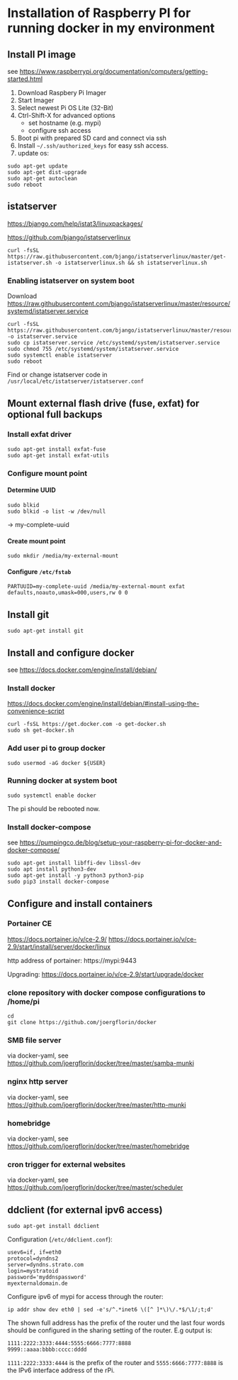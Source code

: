 # Installation of Raspberry PI for running docker in my environment
 
## Install PI image
 
see https://www.raspberrypi.org/documentation/computers/getting-started.html
 
1. Download Raspbery Pi Imager
2. Start Imager
3. Select newest Pi OS Lite (32-Bit)
4. Ctrl-Shift-X for advanced options
   - set hostname (e.g. mypi)
   - configure ssh access
5. Boot pi with prepared SD card and connect via ssh
6. Install `~/.ssh/authorized_keys` for easy ssh access.
7. update os:

```
sudo apt-get update
sudo apt-get dist-upgrade
sudo apt-get autoclean
sudo reboot
```

## istatserver

https://bjango.com/help/istat3/linuxpackages/

https://github.com/bjango/istatserverlinux

```
curl -fsSL https://raw.githubusercontent.com/bjango/istatserverlinux/master/get-istatserver.sh -o istatserverlinux.sh && sh istatserverlinux.sh

```

### Enabling istatserver on system boot

Download https://raw.githubusercontent.com/bjango/istatserverlinux/master/resource/systemd/istatserver.service

```
curl -fsSL https://raw.githubusercontent.com/bjango/istatserverlinux/master/resource/systemd/istatserver.service -o istatserver.service
sudo cp istatserver.service /etc/systemd/system/istatserver.service
sudo chmod 755 /etc/systemd/system/istatserver.service
sudo systemctl enable istatserver
sudo reboot
```

Find or change istatserver code in `/usr/local/etc/istatserver/istatserver.conf`

## Mount external flash drive (fuse, exfat) for optional full backups

### Install exfat driver

```
sudo apt-get install exfat-fuse
sudo apt-get install exfat-utils
```

### Configure mount point

#### Determine UUID

```
sudo blkid
sudo blkid -o list -w /dev/null
```

-> my-complete-uuid

#### Create mount point

```
sudo mkdir /media/my-external-mount
```

#### Configure `/etc/fstab`

```
PARTUUID=my-complete-uuid /media/my-external-mount exfat defaults,noauto,umask=000,users,rw 0 0
```

## Install git

```
sudo apt-get install git
```

## Install and configure docker
see https://docs.docker.com/engine/install/debian/

### Install docker
https://docs.docker.com/engine/install/debian/#install-using-the-convenience-script

```
curl -fsSL https://get.docker.com -o get-docker.sh
sudo sh get-docker.sh
```

### Add user pi to group docker

```
sudo usermod -aG docker ${USER}
```

### Running docker at system boot

```
sudo systemctl enable docker
```

The pi should be rebooted now.

### Install docker-compose
see https://pumpingco.de/blog/setup-your-raspberry-pi-for-docker-and-docker-compose/

```
sudo apt-get install libffi-dev libssl-dev
sudo apt install python3-dev
sudo apt-get install -y python3 python3-pip
sudo pip3 install docker-compose
```

## Configure and install containers
### Portainer CE
https://docs.portainer.io/v/ce-2.9/
https://docs.portainer.io/v/ce-2.9/start/install/server/docker/linux

http address of portainer: https://mypi:9443

Upgrading: https://docs.portainer.io/v/ce-2.9/start/upgrade/docker

### clone repository with docker compose configurations to /home/pi

```
cd
git clone https://github.com/joergflorin/docker
```

### SMB file server
via docker-yaml, see https://github.com/joergflorin/docker/tree/master/samba-munki

### nginx http server
via docker-yaml, see https://github.com/joergflorin/docker/tree/master/http-munki

### homebridge
via docker-yaml, see https://github.com/joergflorin/docker/tree/master/homebridge

### cron trigger for external websites
via docker-yaml, see https://github.com/joergflorin/docker/tree/master/scheduler

## ddclient (for external ipv6 access)
```
sudo apt-get install ddclient
```

Configuration (`/etc/ddclient.conf`):
```
usev6=if, if=eth0
protocol=dyndns2
server=dyndns.strato.com
login=mystratoid
password='myddnspassword'
myexternaldomain.de
```

Configure ipv6 of mypi for access through the router:

```
ip addr show dev eth0 | sed -e's/^.*inet6 \([^ ]*\)\/.*$/\1/;t;d'
```

The shown full address has the prefix of the router und the last four words should be configured in the sharing setting of the router. E.g output is:

```
1111:2222:3333:4444:5555:6666:7777:8888
9999::aaaa:bbbb:cccc:dddd
```

`1111:2222:3333:4444` is the prefix of the router and `5555:6666:7777:8888` is the IPv6 interface address of the rPi.
